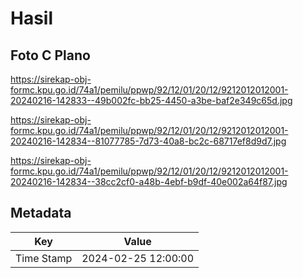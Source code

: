 # Hasil

## Foto C Plano

https://sirekap-obj-formc.kpu.go.id/74a1/pemilu/ppwp/92/12/01/20/12/9212012012001-20240216-142833--49b002fc-bb25-4450-a3be-baf2e349c65d.jpg

https://sirekap-obj-formc.kpu.go.id/74a1/pemilu/ppwp/92/12/01/20/12/9212012012001-20240216-142834--81077785-7d73-40a8-bc2c-68717ef8d9d7.jpg

https://sirekap-obj-formc.kpu.go.id/74a1/pemilu/ppwp/92/12/01/20/12/9212012012001-20240216-142834--38cc2cf0-a48b-4ebf-b9df-40e002a64f87.jpg


## Metadata

| Key        | Value               |
| ---------- | ------------------- |
| Time Stamp | 2024-02-25 12:00:00 |



